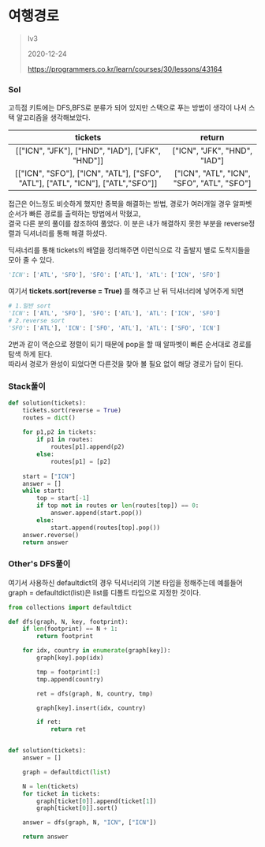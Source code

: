 # 여행경로
> lv3
>
> 2020-12-24
>
> https://programmers.co.kr/learn/courses/30/lessons/43164

### Sol
고득점 키트에는 DFS,BFS로 분류가 되어 있지만 스택으로 푸는 방법이 생각이 나서 스택 알고리즘을 생각해보았다.



| tickets | return |
| :-----: | :-----: |
| [["ICN", "JFK"], ["HND", "IAD"], ["JFK", "HND"]] | ["ICN", "JFK", "HND", "IAD"]
| [["ICN", "SFO"], ["ICN", "ATL"], ["SFO", "ATL"], ["ATL", "ICN"], ["ATL","SFO"]]| ["ICN", "ATL", "ICN", "SFO", "ATL", "SFO"]|

 
접근은 어느정도 비슷하게 했지만 중복을 해결하는 방법, 경로가 여러개일 경우 알파벳 순서가 빠른 경로를 출력하는 방법에서 막혔고,  
결국 다른 분의 풀이를 참조하여 풀었다. 이 분은 내가 해결하지 못한 부분을 reverse정렬과 딕셔너리를 통해 해결 하셨다.  


딕셔너리를 통해 tickets의 배열을 정리해주면 이런식으로 각 출발지 별로 도착지들을 모아 줄 수 있다.  
```python
'ICN': ['ATL', 'SFO'], 'SFO': ['ATL'], 'ATL': ['ICN', 'SFO']
```


여기서 **tickets.sort(reverse = True)** 를 해주고 난 뒤 딕셔너리에 넣어주게 되면   
```python
# 1.일반 sort
'ICN': ['ATL', 'SFO'], 'SFO': ['ATL'], 'ATL': ['ICN', 'SFO']
# 2.reverse sort
'SFO': ['ATL'], 'ICN': ['SFO', 'ATL'], 'ATL': ['SFO', 'ICN']
```
2번과 같이 역순으로 정렬이 되기 때문에 pop을 할 때 알파벳이 빠른 순서대로 경로를 탐색 하게 된다.  
따라서 경로가 완성이 되었다면 다른것을 찾아 볼 필요 없이 해당 경로가 답이 된다.  


### Stack풀이
```python
def solution(tickets):
    tickets.sort(reverse = True)
    routes = dict()
    
    for p1,p2 in tickets:
        if p1 in routes:
            routes[p1].append(p2)
        else:
            routes[p1] = [p2]
    
    start = ["ICN"]
    answer = []
    while start:
        top = start[-1]
        if top not in routes or len(routes[top]) == 0:
            answer.append(start.pop())
        else:
            start.append(routes[top].pop())
    answer.reverse()    
    return answer
```


### Other's DFS풀이

여기서 사용하신 defaultdict의 경우 딕셔너리의 기본 타입을 정해주는데 예를들어  
graph = defaultdict(list)은 list를 디폴트 타입으로 지정한 것이다.



```python
from collections import defaultdict 

def dfs(graph, N, key, footprint):
    if len(footprint) == N + 1:
        return footprint

    for idx, country in enumerate(graph[key]):
        graph[key].pop(idx)

        tmp = footprint[:]
        tmp.append(country)

        ret = dfs(graph, N, country, tmp)

        graph[key].insert(idx, country)

        if ret:
            return ret


def solution(tickets):
    answer = []

    graph = defaultdict(list)

    N = len(tickets)
    for ticket in tickets:
        graph[ticket[0]].append(ticket[1])
        graph[ticket[0]].sort()

    answer = dfs(graph, N, "ICN", ["ICN"])

    return answer
```
